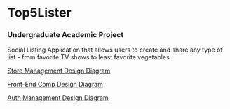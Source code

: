 # Top5Lister

### Undergraduate Academic Project

Social Listing Application that allows users to create and share any type of list - from favorite TV shows to least favorite vegetables.

[Store Management Design Diagram](https://lucid.app/lucidchart/d4e8807d-7d77-4d06-aeeb-0a5dba4dad6d/edit?viewport_loc=2065%2C-1208%2C1376%2C874%2C0_0&invitationId=inv_d1e9c8b3-2098-4af8-9859-1b821b6b9390)

[Front-End Comp Design Diagram](https://lucid.app/lucidchart/7d1abad0-86ce-4375-b2c7-a8b795ae7ac5/edit?viewport_loc=5543%2C484%2C1114%2C708%2C0_0&invitationId=inv_4e595a56-5686-448c-a2d5-7be4751ad9f5)

[Auth Management Design Diagram](https://lucid.app/lucidchart/17bffda0-bf61-4741-94de-6feaafdcf091/edit?invitationId=inv_59456026-6a90-4678-8475-a61801dc31ac&page=HWEp-vi-RSFO#)
